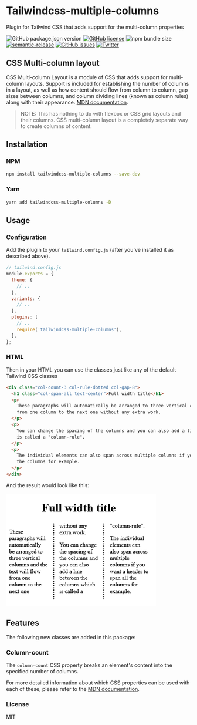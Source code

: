 # Tailwindcss-multiple-columns

Plugin for Tailwind CSS that adds support for the multi-column properties

![GitHub package.json version](https://img.shields.io/github/package-json/v/microwawe/tailwindcss-multiple-columns) [![GitHub license](https://img.shields.io/github/license/Microwawe/tailwindcss-multiple-columns)](https://github.com/Microwawe/tailwindcss-multiple-columns/blob/master/LICENSE) ![npm bundle size](https://img.shields.io/bundlephobia/min/tailwindcss-multiple-columns) [![semantic-release](https://img.shields.io/badge/%20%20%F0%9F%93%A6%F0%9F%9A%80-semantic--release-e10079.svg)](https://github.com/semantic-release/semantic-release) [![GitHub issues](https://img.shields.io/github/issues/Microwawe/tailwindcss-multiple-columns)](https://github.com/Microwawe/tailwindcss-multiple-columns/issues)
[![Twitter](https://img.shields.io/twitter/url?style=social)](https://twitter.com/intent/tweet?text=Wow:&url=https%3A%2F%2Fgithub.com%2FMicrowawe%2Ftailwindcss-multiple-columns)

## CSS Multi-column layout

CSS Multi-column Layout is a module of CSS that adds support for multi-column layouts. Support is included for establishing the number of columns in a layout, as well as how content should flow from column to column, gap sizes between columns, and column dividing lines (known as column rules) along with their appearance. [MDN documentation](https://developer.mozilla.org/en-US/docs/Web/CSS/CSS_Columns).

> NOTE: This has nothing to do with flexbox or CSS grid layouts and their columns. CSS multi-column layout is a completely separate way to create columns of content.

## Installation

### NPM

```sh
npm install tailwindcss-multiple-columns --save-dev
```

### Yarn

```sh
yarn add tailwindcss-multiple-columns -D
```

## Usage

### Configuration

Add the plugin to your `tailwind.config.js` (after you've installed it as described above).

```js
// tailwind.config.js
module.exports = {
  theme: {
    // ..
  },
  variants: {
    // ..
  },
  plugins: [
    // ..
    require('tailwindcss-multiple-columns'),
  ],
};
```

### HTML

Then in your HTML you can use the classes just like any of the default Tailwind CSS classes

```html
<div class="col-count-3 col-rule-dotted col-gap-8">
  <h1 class="col-span-all text-center">Full width title</h1>
  <p>
    These paragraphs will automatically be arranged to three vertical columns and the text will flow
    from one column to the next one without any extra work.
  </p>
  <p>
    You can change the spacing of the columns and you can also add a line between the columns which
    is called a "column-rule".
  </p>
  <p>
    The individual elements can also span across multiple columns if you want a header to span all
    the columns for example.
  </p>
</div>
```

And the result would look like this:

![Result](./columns-example.png)

## Features

The following new classes are added in this package:

### Column-count

The `column-count` CSS property breaks an element's content into the specified number of columns.

For more detailed information about which CSS properties can be used with each of these, please refer to the [MDN documentation](https://developer.mozilla.org/en-US/docs/Web/CSS/CSS_Columns).

### License

MIT
